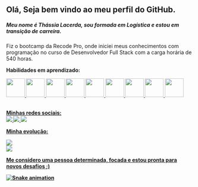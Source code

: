 ## Olá, Seja bem vindo ao meu perfil do GitHub.

<h5>Meu nome é Thássia Lacerda, sou formada em Logística e estou em transição de carreira.</h5>
<p>Fiz o bootcamp da Recode Pro, onde iniciei meus conhecimentos com programação no curso de Desenvolvedor Full Stack com a carga horária de 540 horas.<p>

<p><b>Habilidades em aprendizado:</> 

<div>
<a href="https://github.com/thassialacerda">
<img height="50cm" src="https://cdn.jsdelivr.net/gh/devicons/devicon/icons/html5/html5-original-wordmark.svg" />
<img height="50cm"  src="https://cdn.jsdelivr.net/gh/devicons/devicon/icons/bootstrap/bootstrap-plain-wordmark.svg" />
<img height="50cm" src="https://cdn.jsdelivr.net/gh/devicons/devicon/icons/css3/css3-original-wordmark.svg" />
<img height="50cm" src="https://cdn.jsdelivr.net/gh/devicons/devicon/icons/javascript/javascript-original.svg" />
<img height="50cm" src="https://cdn.jsdelivr.net/gh/devicons/devicon/icons/java/java-plain-wordmark.svg" />
<img height="50cm" src="https://cdn.jsdelivr.net/gh/devicons/devicon/icons/csharp/csharp-line.svg" />
<img height="50cm" src="https://cdn.jsdelivr.net/gh/devicons/devicon/icons/rect/rect-original.svg" />
<img height="50cm" src="https://cdn.jsdelivr.net/gh/devicons/devicon/icons/react/react-original.svg" />
<img height="50cm" src="https://cdn.jsdelivr.net/gh/devicons/devicon/icons/spring/spring-original-wordmark.svg" />
</div>
<br>
          
<div>
<p><b>Minhas redes sociais:</>  <br>
<a href="https://github.com/thassialacerda"</a>
<img href=www.linkedin.com/in/thássia-lacerda" src=https://img.shields.io/badge/LinkedIn-0077B5?style=for-the-badge&logo=linkedin&logoColor=white/>
<img href=www.instagram.com/thassialacerda/" src=https://img.shields.io/badge/Instagram-E4405F?style=for-the-badge&logo=instagram&logoColor=white/>
<img href=https://twitter.com/thassialacerda" src=https://img.shields.io/badge/Twitter-1DA1F2?style=for-the-badge&logo=twitter&logoColor=white/>
</div>
                                                           
<p>Minha evolução: </p>        
<div>
<a href="https://github.com/thassialacerda"</a>
<img src =https://github-readme-stats.vercel.app/api?username=thassialacerda&show_icons=true&theme=radical </img>
</div>

     
<div>
<a href="https://github.com/thassialacerda"</a>
<img src =https://github-readme-stats.vercel.app/api/top-langs/?username=thassialacerda&layout=compact)](https://github.com/thassialacerda/github-readme-stats) </img>
</div>
         
<p> Me considero uma pessoa determinada, focada e estou pronta para novos desafios ;)</p>

![Snake animation](https://github.com/thassialacerda/thassialacerda/blob/output/github-contribution-grid-snake.svg)                                         
                                           
          
          

     
